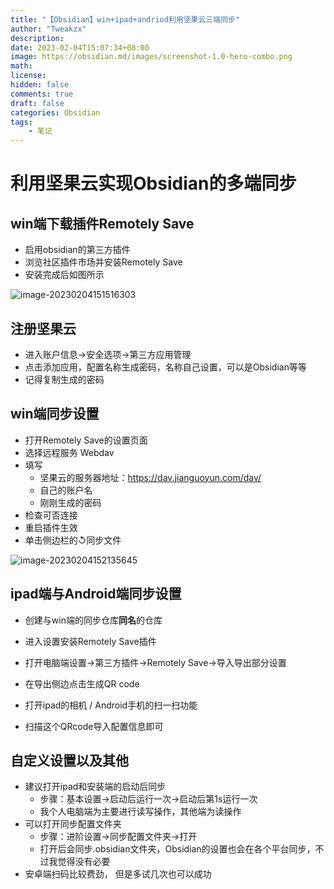 ```yaml
---
title: "【Obsidian】win+ipad+andriod利用坚果云三端同步"
author: "Tweakzx"
description: 
date: 2023-02-04T15:07:34+08:00
image: https://obsidian.md/images/screenshot-1.0-hero-combo.png
math: 
license: 
hidden: false
comments: true
draft: false
categories: Obsidian
tags: 
    - 笔记
---
```


# 利用坚果云实现Obsidian的多端同步

## win端下载插件Remotely Save

- 启用obsidian的第三方插件
- 浏览社区插件市场并安装Remotely Save
- 安装完成后如图所示

![image-20230204151516303](https://cdn.jsdelivr.net/gh/Tweakzx/ImageHost@main/img/202302041515869.png)

## 注册坚果云

- 进入账户信息->安全选项->第三方应用管理
- 点击添加应用，配置名称生成密码，名称自己设置，可以是Obsidian等等
- 记得复制生成的密码

## win端同步设置

- 打开Remotely Save的设置页面
- 选择远程服务 Webdav
- 填写
  - 坚果云的服务器地址：https://dav.jianguoyun.com/dav/
  - 自己的账户名
  - 刚刚生成的密码
- 检查可否连接
- 重启插件生效
- 单击侧边栏的↺同步文件

![image-20230204152135645](https://cdn.jsdelivr.net/gh/Tweakzx/ImageHost@main/img/202302041521784.png)

## ipad端与Android端同步设置

- 创建与win端的同步仓库**同名**的仓库
- 进入设置安装Remotely Save插件

- 打开电脑端设置->第三方插件->Remotely Save->导入导出部分设置
- 在导出侧边点击生成QR code
- 打开ipad的相机 / Android手机的扫一扫功能
- 扫描这个QRcode导入配置信息即可

## 自定义设置以及其他

- 建议打开ipad和安装端的启动后同步
  - 步骤：基本设置->启动后运行一次->启动后第1s运行一次
  - 我个人电脑端为主要进行读写操作，其他端为读操作
- 可以打开同步配置文件夹
  - 步骤：进阶设置->同步配置文件夹->打开
  - 打开后会同步.obsidian文件夹，Obsidian的设置也会在各个平台同步，不过我觉得没有必要
- 安卓端扫码比较费劲， 但是多试几次也可以成功